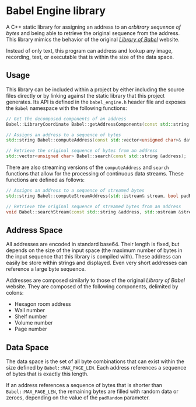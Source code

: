 # Babel Engine library

A C++ static library for assigning an address to an *arbitrary sequence of bytes* and being able to retrieve the original sequence from the address.  This library mimics the behavior of the original [*Library of Babel*](https://libraryofbabel.info/) website.

Instead of only text, this program can address and lookup any image, recording, text, or executable that is within the size of the data space.

## Usage

This library can be included within a project by either including the source files directly or by linking against the static library that this project generates.  Its API is defined in the `babel_engine.h` header file and exposes the `Babel` namespace with the following functions:

```cpp
// Get the decomposed components of an address
Babel::LibraryCoordinate Babel::getAddressComponents(const std::string &address);

// Assigns an address to a sequence of bytes
std::string Babel::computeAddress(const std::vector<unsigned char>& data, bool padRandom);

// Retrieve the original sequence of bytes from an address
std::vector<unsigned char> Babel::search(const std::string &address);
```

There are also streaming versions of the `computeAddress` and `search` functions that allow for the processing of continuous data streams.  These functions are defined as follows:

```cpp
// Assigns an address to a sequence of streamed bytes
std::string Babel::computeStreamAddress(std::istream& stream, bool padRandom);

// Retrieve the original sequence of streamed bytes from an address
void Babel::searchStream(const std::string &address, std::ostream &stream);
```

## Address Space

All addresses are encoded in standard base64.  Their length is fixed, but depends on the size of the input space (the maximum number of bytes in the input sequence that this library is compiled with).  These address can easily be store within strings and displayed.  Even very short addresses can reference a large byte sequence.

Addresses are composed similarly to those of the original *Library of Babel* website.  They are composed of the following components, delimited by colons:

* Hexagon room address
* Wall number
* Shelf number
* Volume number
* Page number

## Data Space

The data space is the set of all byte combinations that can exist within the size defined by `Babel::MAX_PAGE_LEN`.  Each address references a sequence of bytes that is exactly this length.

If an address references a sequence of bytes that is shorter than `Babel::MAX_PAGE_LEN`, the remaining bytes are filled with random data or zeroes, depending on the value of the `padRandom` parameter.